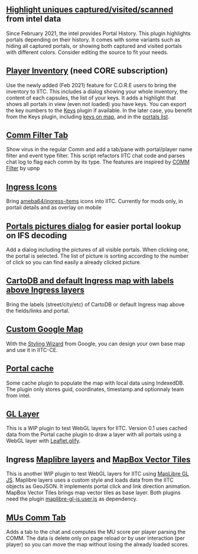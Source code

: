 ## [Highlight uniques captured/visited/scanned][highlight-intel-uniques] from intel data

Since February 2021, the intel provides Portal History. This plugin highlights portals depending on their history. It comes with some variants such as hiding all captured portals, or showing both captured and visited portals with different colors. Consider editing the source to fit your needs.

## [Player Inventory][player-inventory] (need CORE subscription)

Use the newly added (Feb 2021) feature for C.O.R.E users to bring the inventory to IITC.
This includes a dialog showing your whole inventory, the content of each capsules, the list of your keys.
It adds a highlight that shows all portals in view (even not loaded) you have keys.
You can export the key numbers to the [Keys](https://iitc.app/download_desktop.html#keys_bqy_xelio_release) plugin if available. In the later case, you benefit from the Keys plugin, including [keys on map](https://iitc.app/download_desktop.html#keys-on-map_bqy_xelio_release), and in the [portals list](https://iitc.app/download_desktop.html#portals-list_bqy_teo96_release).

## [Comm Filter Tab][comm-filter-tab]
Show virus in the regular Comm and add a tab/pane with portal/player name filter and event type filter. This script refactors IITC chat code and parses chat log to flag each comm by its type. The features are inspired by [COMM Filter](https://github.com/udnp/iitc-plugins) by upnp

## [Ingress Icons][ingress-icons]
Bring [ameba64/ingress-items](https://github.com/ameba64/ingress-items) icons into IITC. Currently for mods only, in portail details and as overlay on mobile

## [Portals pictures dialog][portals-pictures] for easier portal lookup on IFS decoding
Add a dialog including the pictures of all visible portals. When clicking one, the portal is selected. The list of picture is sorting according to the number of click so you can find easily a already clicked picture.

## [CartoDB and default Ingress map with labels above Ingress layers][labels_layer]
Bring the labels (street/city/etc) of CartoDB or default Ingress map above the fields/links and portal.

## [Custom Google Map][basemap-google-custom]
With the [Styling Wizard](https://mapstyle.withgoogle.com) from Google, you can design your own base map and use it in IITC-CE.

## [Portal cache][cache-portals]
Some cache plugin to populate the map with local data using IndexedDB.
The plugin only stores guid, coordinates, timestamp.and optionnaly team from intel.

## [GL Layer][glify-layer]
This is a WIP plugin to test WebGL layers for IITC.
Version 0.1 uses cached data from the Portal cache plugin to draw a layer with all portals using a WebGL layer with [Leaflet.glify](https://github.com/robertleeplummerjr/Leaflet.glify).

## Ingress [Maplibre layers][maplibre-layers] and [MapBox Vector Tiles][basemap-mapboxgl]
This is another WIP plugin to test WebGL layers for IITC using [MapLibre GL JS](https://github.com/maplibre/maplibre-gl-js).
Maplibre layers uses a custom style and loads data from the IITC objects as GeoJSON. It implements portal click and link direction animation.
MapBox Vector Tiles brings map vector tiles as base layer.
Both plugins need the plugin [maplibre-gl-js.user.js][maplibre-gl-js] as dependency.

## [MUs Comm Tab][muTab]
Adds a tab to the chat and computes the MU score per player parsing the COMM. The data is delete only on page reload or by user interaction (per player) so you can move the map without losing the already loaded scores.

[basemap-google-custom]: https://le-jeu.github.io/iitc-plugins/basemap-google-custom.user.js
[basemap-mapboxgl]: https://le-jeu.github.io/iitc-plugins/basemap-mapboxgl.user.js
[cache-portals]: https://le-jeu.github.io/iitc-plugins/cache-portals.user.js
[comm-filter-tab]: https://le-jeu.github.io/iitc-plugins/comm-filter-tab.user.js
[glify-layer]: https://le-jeu.github.io/iitc-plugins/glify-layer.user.js
[highlight-intel-uniques]: https://le-jeu.github.io/iitc-plugins/highlight-intel-uniques.user.js
[ingress-icons]: https://le-jeu.github.io/iitc-plugins/ingress-icons.user.js
[labels_layer]: https://le-jeu.github.io/iitc-plugins/labels_layer.user.js
[maplibre-gl-js]: https://le-jeu.github.io/iitc-plugins/maplibre-gl-js.user.js
[maplibre-layers]: https://le-jeu.github.io/iitc-plugins/maplibre-layers.user.js
[muTab]: https://le-jeu.github.io/iitc-plugins/muTab.user.js
[player-inventory]: https://le-jeu.github.io/iitc-plugins/player-inventory.user.js
[portals-pictures]: https://le-jeu.github.io/iitc-plugins/portals-pictures.user.js